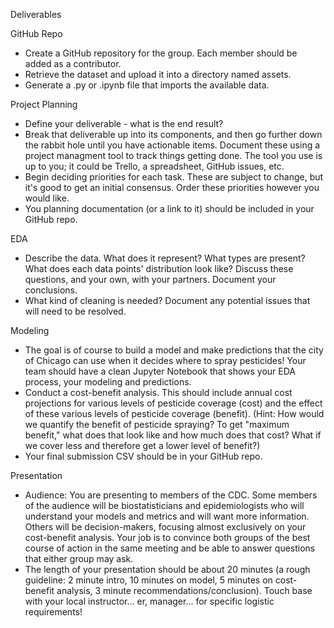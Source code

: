 Deliverables

GitHub Repo
 * Create a GitHub repository for the group. Each member should be added as a contributor.
 * Retrieve the dataset and upload it into a directory named assets.
 * Generate a .py or .ipynb file that imports the available data.

Project Planning
 * Define your deliverable - what is the end result?
 * Break that deliverable up into its components, and then go further down the rabbit hole until you have actionable items. Document these using a project managment tool to track things getting done. The tool you use is up to you; it could be Trello, a spreadsheet, GitHub issues, etc.
 * Begin deciding priorities for each task. These are subject to change, but it's good to get an initial consensus. Order these priorities however you would like.
 * You planning documentation (or a link to it) should be included in your GitHub repo.


EDA
 * Describe the data. What does it represent? What types are present? What does each data points' distribution look like? Discuss these questions, and your own, with your partners. Document your conclusions.
 * What kind of cleaning is needed? Document any potential issues that will need to be resolved.

Modeling
 * The goal is of course to build a model and make predictions that the city of Chicago can use when it decides where to spray pesticides! Your team should have a clean Jupyter Notebook that shows your EDA process, your modeling and predictions.
 * Conduct a cost-benefit analysis. This should include annual cost projections for various levels of pesticide coverage (cost) and the effect of these various levels of pesticide coverage (benefit). (Hint: How would we quantify the benefit of pesticide spraying? To get "maximum benefit," what does that look like and how much does that cost? What if we cover less and therefore get a lower level of benefit?)
 * Your final submission CSV should be in your GitHub repo.

Presentation
 * Audience: You are presenting to members of the CDC. Some members of the audience will be biostatisticians and epidemiologists who will understand your models and metrics and will want more information. Others will be decision-makers, focusing almost exclusively on your cost-benefit analysis. Your job is to convince both groups of the best course of action in the same meeting and be able to answer questions that either group may ask.
 * The length of your presentation should be about 20 minutes (a rough guideline: 2 minute intro, 10 minutes on model, 5 minutes on cost-benefit analysis, 3 minute recommendations/conclusion). Touch base with your local instructor... er, manager... for specific logistic requirements!
